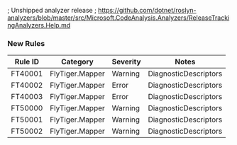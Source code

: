 ﻿; Unshipped analyzer release
; https://github.com/dotnet/roslyn-analyzers/blob/master/src/Microsoft.CodeAnalysis.Analyzers/ReleaseTrackingAnalyzers.Help.md

### New Rules
Rule ID | Category | Severity | Notes
--------|----------|----------|-------
FT40001 | FlyTiger.Mapper | Warning | DiagnosticDescriptors
FT40002 | FlyTiger.Mapper | Error | DiagnosticDescriptors
FT40003 | FlyTiger.Mapper | Error | DiagnosticDescriptors
FT50000 | FlyTiger.Mapper | Warning | DiagnosticDescriptors
FT50001 | FlyTiger.Mapper | Warning | DiagnosticDescriptors
FT50002 | FlyTiger.Mapper | Warning | DiagnosticDescriptors